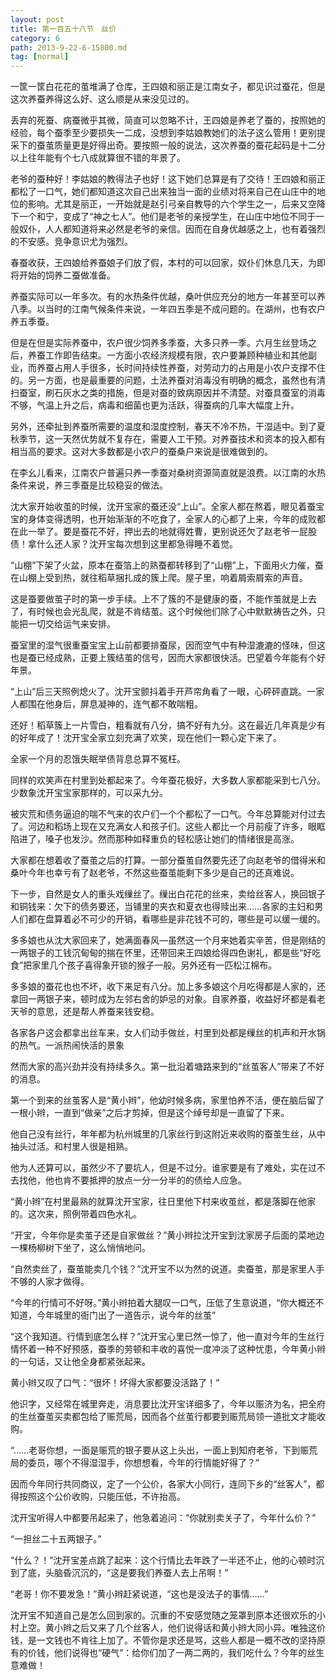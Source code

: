 ```yaml
---
layout: post
title: 第一百五十八节　丝价
category: 6
path: 2013-9-22-6-15800.md
tag: [normal]
---
```


一筐一筐白花花的茧堆满了仓库，王四娘和丽正是江南女子，都见识过蚕花，但是这次养蚕养得这么好、这么顺是从来没见过的。

丢弃的死蚕、病蚕微乎其微，简直可以忽略不计，王四娘是养老了蚕的，按照她的经验，每个蚕季至少要损失一二成，没想到李姑娘教她们的法子这么管用！更别提采下的蚕茧质量更是好得出奇。要按照一般的说法，这次养蚕的蚕花起码是十二分以上往年能有个七八成就算很不错的年景了。

老爷的蚕种好！李姑娘的教得法子也好！这下她们总算是有了交待！王四娘和丽正都松了一口气，她们都知道这次自己出来独当一面的业绩对将来自己在山庄中的地位的影响。尤其是丽正，一开始就是赵引弓亲自教导的六个学生之一，后来又空降下一个和宁，变成了“神之七人”。他们是老爷的亲授学生，在山庄中地位不同于一般奴仆，人人都知道将来必然是老爷的亲信。因而在自身优越感之上，也有着强烈的不安感。竞争意识尤为强烈。

春蚕收获，王四娘给养蚕娘子们放了假，本村的可以回家，奴仆们休息几天，为即将开始的饲养二蚕做准备。

养蚕实际可以一年多次。有的水热条件优越，桑叶供应充分的地方一年甚至可以养八季。以当时的江南气候条件来说，一年四五季是不成问题的。在湖州，也有农户养五季蚕。

但是在但是实际养蚕中，农户很少饲养多季蚕，大多只养一季。六月生丝登场之后，养蚕工作即告结束。一方面小农经济规模有限，农户要兼顾种植业和其他副业，而养蚕占用人手很多，长时间持续性养蚕，对劳动力的占用是小农户支撑不住的。另一方面，也是最重要的问题，土法养蚕对消毒没有明确的概念，虽然也有清扫蚕室，刷石灰水之类的措施，但是对蚕的致病原因并不清楚。对蚕具蚕室的消毒不够，气温上升之后，病毒和细菌也更为活跃，得蚕病的几率大幅度上升。

另外，还牵扯到养蚕所需要的温度和湿度控制，春天不冷不热，干湿适中。到了夏秋季节，这一天然优势就不复存在，需要人工干预。对养蚕技术和资本的投入都有相当高的要求。这对大多数都是小农户的蚕桑户来说是很难做到的。

在李幺儿看来，江南农户普遍只养一季蚕对桑树资源简直就是浪费。以江南的水热条件来说，养三季蚕是比较稳妥的做法。

沈大家开始收茧的时候，沈开宝家的蚕还没“上山”。全家人都在熬着，眼见着蚕宝宝的身体变得透明，也开始渐渐的不吃食了，全家人的心都了上来，今年的成败都在此一举了。要是蚕花不好，押出去的地就得姓曹，更别说还欠了赵老爷一屁股债！拿什么还人家？沈开宝每次想到这里都急得睡不着觉。

“山棚”下架了火盆，原本在蚕箔上的熟蚕都转移到了“山棚”上，下面用火力催，蚕在山棚上受到热，就往稻草捆扎成的簇上爬。屋子里，响着屑索屑索的声音。

这是蚕要做茧子时的第一步手续。上不了簇的不是健康的蚕，不能作茧就是上去了，有时候也会光乱爬，就是不肯结茧。这个时候他们除了心中默默祷告之外，只能把一切交给运气来安排。

蚕室里的湿气很重蚕宝宝上山前都要排蚕尿，因而空气中有种湿漉漉的怪味，但这也是蚕已经成熟，正要上簇结茧的信号，因而大家都很快活。巴望着今年能有个好年景。

“上山”后三天照例熄火了。沈开宝颤抖着手开芦帘角看了一眼，心砰砰直跳。一家人都围在他身后，屏息凝神的，连气都不敢喘粗。

还好！稻草簇上一片雪白，粗看就有八分，搞不好有九分。这在最近几年真是少有的好年成了！沈开宝全家立刻充满了欢笑，现在他们一颗心定下来了。

全家一个月的忍饿失眠举债背息总算不冤枉。

同样的欢笑声在村里到处都起来了。今年蚕花极好，大多数人家都能采到七八分。少数象沈开宝宝家那样的，可以采九分。

被灾荒和债务逼迫的喘不气来的农户们一个个都松了一口气。今年总算能对付过去了。河边和稻场上现在又充满女人和孩子们。这些人都比一个月前瘦了许多，眼眶陷进了，嗓子也发沙。然而那种如释重负的轻松感让她们的情绪很是高涨。

大家都在想着收了蚕茧之后的打算。一部分蚕茧自然要先还了向赵老爷的借得米和桑叶今年也幸亏有了赵老爷，不然这些蚕茧能剩下多少是自己的还真难说。

下一步，自然是女人的重头戏缫丝了。缫出白花花的丝来，卖给丝客人，换回银子和铜钱来：欠下的债务要还，当铺里的夹衣和夏衣也得赎出来……各家的主妇和男人们都在盘算着必不可少的开销，看哪些是非花钱不可的，哪些是可以缓一缓的。

多多娘也从沈大家回来了，她满面春风―虽然这一个月来她着实辛苦，但是刚结的一两银子的工钱沉甸甸的揣在怀里，还带回来王四娘给得四色谢礼，都是些“好吃食”把家里几个孩子喜得象开锁的猴子一般。另外还有一匹松江棉布。

多多娘的蚕花也也不坏，收下来足有八分。加上多多娘这个月吃得都是人家的，还拿回一两银子来，顿时成为左邻右舍的妒忌的对象。自家养蚕，收益好坏都是看老天爷的意思，还是帮人养蚕来钱安稳。

各家各户这会都拿出丝车来，女人们动手做丝，村里到处都是缫丝的机声和开水锅的热气。一派热闹快活的景象

然而大家的高兴劲并没有持续多久。第一批沿着塘路来到的“丝茧客人”带来了不好的消息。

第一个到来的丝茧客人是“黄小辫”，他幼时候多病，家里怕养不活，便在脑后留了一根小辫，一直到“做亲”之后才剪掉，但是这个绰号却是一直留了下来。

他自己没有丝行，年年都为杭州城里的几家丝行到这附近来收购的蚕茧生丝，从中抽头过活。和村里人很是相熟。

他为人还算可以，虽然少不了要坑人，但是不过分。谁家要是有了难处，实在过不去找他，他也肯不要抵押的放点一分一分半的的债给人应急。

“黄小辫”在村里最熟的就算沈开宝家，往日里他下村来收茧丝，都是落脚在他家的。这次来，照例带着四色水礼。

“开宝，今年你是卖茧子还是自家做丝？”黄小辫拉沈开宝到沈家房子后面的菜地边一棵杨柳树下坐了，这么悄悄地问。

“自然卖丝了，蚕茧能卖几个钱？”沈开宝不以为然的说道。卖蚕茧，那是家里人手不够的人家才做得。

“今年的行情可不好呀。”黄小辫拍着大腿叹一口气，压低了生意说道，“你大概还不知道，今年城里的衙门出了一道告示，说今年的丝茧”

“这个我知道。行情到底怎么样？”沈开宝心里已然一惊了，他一直对今年的生丝行情怀着一种不好预感，蚕季的劳顿和丰收的喜悦一度冲淡了这种忧患，今年黄小辫的一句话，又让他全身都紧张起来。

黄小辫又叹了口气：“很坏！坏得大家都要没活路了！”

他识字，又经常在城里奔走，消息要比沈开宝详细多了，今年以赈济为名，把全府的生丝蚕茧买卖都包给了赈荒局，因而各个丝茧行都要到赈荒局领一道批文才能收购。

“……老哥你想，一面是赈荒的银子要从这上头出，一面上到知府老爷，下到赈荒局的委员，哪个不得湿湿手，你想想看，今年的行情能好得了？”

因而今年同行共同商议，定了一个公价，各家大小同行，连同下乡的“丝客人”，都得按照这个公价收购，只能压低，不许抬高。

沈开宝听得人中都要吊起来了，他急着追问：“你就别卖关子了，今年什么价？”

“一担丝二十五两银子。”

“什么？！”沈开宝差点跳了起来：这个行情比去年跌了一半还不止，他的心顿时沉到了底，头脑昏沉沉的，“这是要我们养蚕人去上吊啊！”

“老哥！你不要发急！”黄小辫赶紧说道，“这也是没法子的事情……”

沈开宝不知道自己是怎么回到家的。沉重的不安感觉随之笼罩到原本还很欢乐的小村上空。黄小辫之后又来了几个丝客人，他们说得话和黄小辫大同小异。唯独这价钱，是一文钱也不肯往上加了。不管你是求还是骂，这些人都是一概不改的坚持原有的价钱，他们说得也“硬气”：给你们加了一两二两的，我们吃什么？今年的丝生意难做！
